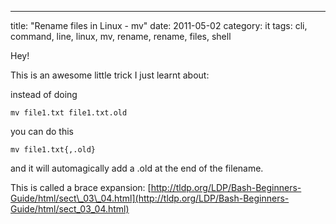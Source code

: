 ---
title: "Rename files in Linux - mv"
date: 2011-05-02
category: it
tags: cli, command, line, linux, mv, rename, rename, files, shell

Hey!

This is an awesome little trick I just learnt about:

instead of doing

`mv file1.txt file1.txt.old`

you can do this

`mv file1.txt{,.old}`

and it will automagically add a .old at the end of the filename.

This is called a brace expansion: [http://tldp.org/LDP/Bash-Beginners-Guide/html/sect\_03\_04.html](http://tldp.org/LDP/Bash-Beginners-Guide/html/sect_03_04.html)
